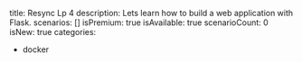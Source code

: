 title: Resync Lp 4
description: Lets learn how to build a web application with Flask.
scenarios: []
isPremium: true
isAvailable: true
scenarioCount: 0
isNew: true
categories: 
  - docker
